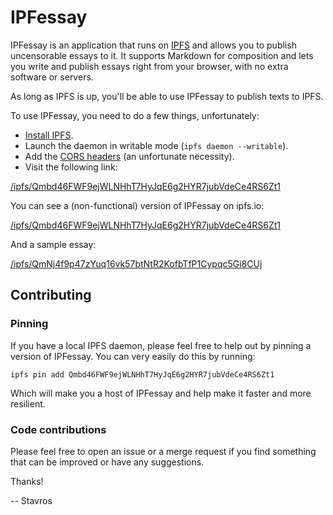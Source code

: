 IPFessay
========

IPFessay is an application that runs on [IPFS](https://ipfs.io/) and allows you
to publish uncensorable essays to it. It supports Markdown for composition and
lets you write and publish essays right from your browser, with no extra
software or servers.

As long as IPFS is up, you'll be able to use IPFessay to publish texts to IPFS.

To use IPFessay, you need to do a few things, unfortunately:

* [Install IPFS](https://ipfs.io/docs/install/).
* Launch the daemon in writable mode (`ipfs daemon --writable`).
* Add the [CORS headers](https://github.com/ipfs/js-ipfs-api#cors) (an
  unfortunate necessity).
* Visit the following link:

[/ipfs/Qmbd46FWF9ejWLNHhT7HyJqE6g2HYR7jubVdeCe4RS6Zt1](http://localhost:8080/ipfs/Qmbd46FWF9ejWLNHhT7HyJqE6g2HYR7jubVdeCe4RS6Zt1)

You can see a (non-functional) version of IPFessay on ipfs.io:

[/ipfs/Qmbd46FWF9ejWLNHhT7HyJqE6g2HYR7jubVdeCe4RS6Zt1](https://ipfs.io/ipfs/Qmbd46FWF9ejWLNHhT7HyJqE6g2HYR7jubVdeCe4RS6Zt1)

And a sample essay:

[/ipfs/QmNj4f9p47zYuq16vk57btNtR2KofbTfP1Cypqc5Gi8CUj](https://ipfs.io/ipfs/QmNj4f9p47zYuq16vk57btNtR2KofbTfP1Cypqc5Gi8CUj)


Contributing
------------

### Pinning

If you have a local IPFS daemon, please feel free to help out by pinning
a version of IPFessay. You can very easily do this by running:

~~~
ipfs pin add Qmbd46FWF9ejWLNHhT7HyJqE6g2HYR7jubVdeCe4RS6Zt1
~~~

Which will make you a host of IPFessay and help make it faster and more
resilient.


### Code contributions

Please feel free to open an issue or a merge request if you find something that
can be improved or have any suggestions.

Thanks!

-- Stavros
